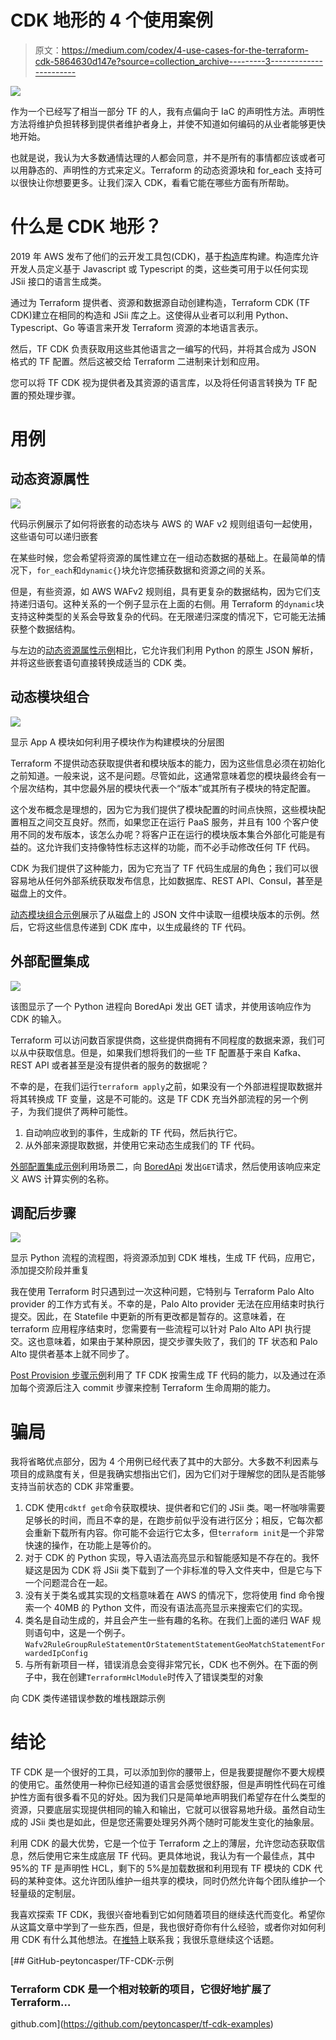 # CDK 地形的 4 个使用案例

> 原文：<https://medium.com/codex/4-use-cases-for-the-terraform-cdk-5864630d147e?source=collection_archive---------3----------------------->

![](img/964622e464bd7bfcf14adc25b2ec27dd.png)

作为一个已经写了相当一部分 TF 的人，我有点偏向于 IaC 的声明性方法。声明性方法将维护负担转移到提供者维护者身上，并使不知道如何编码的从业者能够更快地开始。

也就是说，我认为大多数通情达理的人都会同意，并不是所有的事情都应该或者可以用静态的、声明性的方式来定义。Terraform 的动态资源块和 for_each 支持可以很快让你想要更多。让我们深入 CDK，看看它能在哪些方面有所帮助。

# 什么是 CDK 地形？

2019 年 AWS 发布了他们的云开发工具包(CDK)，基于[构造](https://docs.aws.amazon.com/cdk/latest/guide/constructs.html)库构建。构造库允许开发人员定义基于 Javascript 或 Typescript 的类，这些类可用于以任何实现 JSii 接口的语言生成类。

通过为 Terraform 提供者、资源和数据源自动创建构造，Terraform CDK (TF CDK)建立在相同的构造和 JSii 库之上。这使得从业者可以利用 Python、Typescript、Go 等语言来开发 Terraform 资源的本地语言表示。

然后，TF CDK 负责获取用这些其他语言之一编写的代码，并将其合成为 JSON 格式的 TF 配置。然后这被交给 Terraform 二进制来计划和应用。

您可以将 TF CDK 视为提供者及其资源的语言库，以及将任何语言转换为 TF 配置的预处理步骤。

# 用例

## 动态资源属性

![](img/8c45f6cbbd3252200eaf58f35a064ae1.png)

代码示例展示了如何将嵌套的动态块与 AWS 的 WAF v2 规则组语句一起使用，这些语句可以递归嵌套

在某些时候，您会希望将资源的属性建立在一组动态数据的基础上。在最简单的情况下，`for_each`和`dynamic{}`块允许您捕获数据和资源之间的关系。

但是，有些资源，如 AWS WAFv2 规则组，具有更复杂的数据结构，因为它们支持递归语句。这种关系的一个例子显示在上面的右侧。用 Terraform 的`dynamic`块支持这种类型的关系会导致复杂的代码。在无限递归深度的情况下，它可能无法捕获整个数据结构。

与左边的[动态资源属性示例](https://github.com/peytoncasper/tf-cdk-examples/tree/master/dynamic-resource-attributes)相比，它允许我们利用 Python 的原生 JSON 解析，并将这些嵌套语句直接转换成适当的 CDK 类。

## 动态模块组合

![](img/a8d8c15b1d47f59f8242c7f797a5c7cc.png)

显示 App A 模块如何利用子模块作为构建模块的分层图

Terraform 不提供动态获取提供者和模块版本的能力，因为这些信息必须在初始化之前知道。一般来说，这不是问题。尽管如此，这通常意味着您的模块最终会有一个层次结构，其中您最外层的模块代表一个“版本”或其所有子模块的特定配置。

这个发布概念是理想的，因为它为我们提供了模块配置的时间点快照，这些模块配置相互之间交互良好。然而，如果您正在运行 PaaS 服务，并且有 100 个客户使用不同的发布版本，该怎么办呢？将客户正在运行的模块版本集合外部化可能是有益的。这允许我们支持像特性标志这样的功能，而不必手动修改任何 TF 代码。

CDK 为我们提供了这种能力，因为它充当了 TF 代码生成层的角色；我们可以很容易地从任何外部系统获取发布信息，比如数据库、REST API、Consul，甚至是磁盘上的文件。

[动态模块组合示例](https://github.com/peytoncasper/tf-cdk-examples/tree/master/dynamic-module-composition)展示了从磁盘上的 JSON 文件中读取一组模块版本的示例。然后，它将这些信息传递到 CDK 库中，以生成最终的 TF 代码。

## 外部配置集成

![](img/b7ec0981896e4254864e22ef186c973f.png)

该图显示了一个 Python 进程向 BoredApi 发出 GET 请求，并使用该响应作为 CDK 的输入。

Terraform 可以访问数百家提供商，这些提供商拥有不同程度的数据来源，我们可以从中获取信息。但是，如果我们想将我们的一些 TF 配置基于来自 Kafka、REST API 或者甚至是没有提供者的服务的数据呢？

不幸的是，在我们运行`terraform apply`之前，如果没有一个外部进程提取数据并将其转换成 TF 变量，这是不可能的。这是 TF CDK 充当外部流程的另一个例子，为我们提供了两种可能性。

1.  自动响应收到的事件，生成新的 TF 代码，然后执行它。
2.  从外部来源提取数据，并使用它来动态生成我们的 TF 代码。

[外部配置集成示例](https://github.com/peytoncasper/tf-cdk-examples/tree/master/external-configuration-integration)利用场景二，向 [BoredApi](https://www.boredapi.com) 发出`GET`请求，然后使用该响应来定义 AWS 计算实例的名称。

## 调配后步骤

![](img/0993cd6f869d074677140a22936115d0.png)

显示 Python 流程的流程图，将资源添加到 CDK 堆栈，生成 TF 代码，应用它，添加提交阶段并重复

我在使用 Terraform 时只遇到过一次这种问题，它特别与 Terraform Palo Alto provider 的工作方式有关。不幸的是，Palo Alto provider 无法在应用结束时执行提交。因此，在 Statefile 中更新的所有更改都是暂存的。这意味着，在 terraform 应用程序结束时，您需要有一些流程可以针对 Palo Alto API 执行提交。这也意味着，如果由于某种原因，提交步骤失败了，我们的 TF 状态和 Palo Alto 提供者基本上就不同步了。

[Post Provision 步骤示例](https://github.com/peytoncasper/tf-cdk-examples/tree/master/post-provision-steps)利用了 TF CDK 按需生成 TF 代码的能力，以及通过在添加每个资源后注入 commit 步骤来控制 Terraform 生命周期的能力。

# 骗局

我将省略优点部分，因为 4 个用例已经代表了其中的大部分。大多数不利因素与项目的成熟度有关，但是我确实想指出它们，因为它们对于理解您的团队是否能够支持当前状态的 CDK 非常重要。

1.  CDK 使用`cdktf get`命令获取模块、提供者和它们的 JSii 类。喝一杯咖啡需要足够长的时间，而且不幸的是，在跑步前似乎没有进行区分；相反，它每次都会重新下载所有内容。你可能不会运行它太多，但`terraform init`是一个非常快速的操作，在功能上是等价的。
2.  对于 CDK 的 Python 实现，导入语法高亮显示和智能感知是不存在的。我怀疑这是因为 CDK 将 JSii 类下载到了一个非标准的导入文件夹中，但是它与下一个问题混合在一起。
3.  没有关于类名或其实现的文档意味着在 AWS 的情况下，您将使用 find 命令搜索一个 40MB 的 Python 文件，而没有语法高亮显示来搜索它们的实现。
4.  类名是自动生成的，并且会产生一些有趣的名称。在我们上面的递归 WAF 规则语句中，这是一个例子。`Wafv2RuleGroupRuleStatementOrStatementStatementGeoMatchStatementForwardedIpConfig`
5.  与所有新项目一样，错误消息会变得非常冗长，CDK 也不例外。在下面的例子中，我在创建`TerraformHclModule`时传入了错误类型的对象

向 CDK 类传递错误参数的堆栈跟踪示例

# 结论

TF CDK 是一个很好的工具，可以添加到你的腰带上，但是我要提醒你不要大规模的使用它。虽然使用一种你已经知道的语言会感觉很舒服，但是声明性代码在可维护性方面有很多看不见的好处。因为我们只是简单地声明我们希望存在什么类型的资源，只要底层实现提供相同的输入和输出，它就可以很容易地升级。虽然自动生成的 JSii 类也是如此，但是您还需要处理另外两个随时可能发生变化的抽象层。

利用 CDK 的最大优势，它是一个位于 Terraform 之上的薄层，允许您动态获取信息，然后使用它来生成底层 TF 代码。更具体地说，我认为有一个最佳点，其中 95%的 TF 是声明性 HCL，剩下的 5%是加载数据和利用现有 TF 模块的 CDK 代码的某种变体。这允许团队维护一组共享的模块，同时仍然允许每个团队维护一个轻量级的定制层。

我喜欢探索 TF CDK，我很兴奋地看到它如何随着项目的继续迭代而变化。希望你从这篇文章中学到了一些东西，但是，我也很好奇你有什么经验，或者你对如何利用 CDK 有什么其他想法。在[推特](https://twitter.com/peytoncasper)上联系我；我很乐意继续这个话题。

[](https://github.com/peytoncasper/tf-cdk-examples) [## GitHub-peytoncasper/TF-CDK-示例

### Terraform CDK 是一个相对较新的项目，它很好地扩展了 Terraform…

github.com](https://github.com/peytoncasper/tf-cdk-examples)